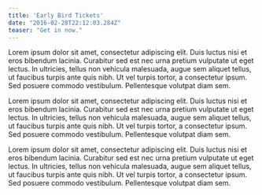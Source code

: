 ```yaml
---
title: 'Early Bird Tickets'
date: "2016-02-28T22:12:03.284Z"
teaser: "Get in now."
---
```


Lorem ipsum dolor sit amet, consectetur adipiscing elit. Duis luctus nisi et eros bibendum lacinia. Curabitur sed est nec urna pretium vulputate ut eget lectus. In ultricies, tellus non vehicula malesuada, augue sem aliquet tellus, ut faucibus turpis ante quis nibh. Ut vel turpis tortor, a consectetur ipsum. Sed posuere commodo vestibulum. Pellentesque volutpat diam sem.

Lorem ipsum dolor sit amet, consectetur adipiscing elit. Duis luctus nisi et eros bibendum lacinia. Curabitur sed est nec urna pretium vulputate ut eget lectus. In ultricies, tellus non vehicula malesuada, augue sem aliquet tellus, ut faucibus turpis ante quis nibh. Ut vel turpis tortor, a consectetur ipsum. Sed posuere commodo vestibulum. Pellentesque volutpat diam sem.

Lorem ipsum dolor sit amet, consectetur adipiscing elit. Duis luctus nisi et eros bibendum lacinia. Curabitur sed est nec urna pretium vulputate ut eget lectus. In ultricies, tellus non vehicula malesuada, augue sem aliquet tellus, ut faucibus turpis ante quis nibh. Ut vel turpis tortor, a consectetur ipsum. Sed posuere commodo vestibulum. Pellentesque volutpat diam sem.
